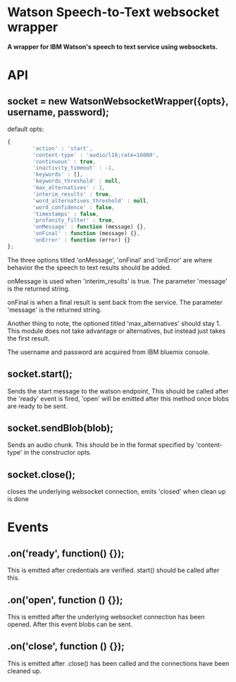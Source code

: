 # **Watson Speech-to-Text websocket wrapper**

 **A wrapper for IBM Watson's speech to text service using websockets.**

# API

## socket = new WatsonWebsocketWrapper({opts}, username, password);

default opts:
```js
{
        'action' : 'start',
        'content-type' : 'audio/l16;rate=16000',
        'continuous' : true,
        'inactivity_timeout' : -1,
        'keywords' : [],
        'keywords_threshold' : null,
        'max_alternatives' : 1,
        'interim_results' : true,
        'word_alternatives_threshold' : null,
        'word_confidence' : false,
        'timestamps' : false,
        'profanity_filter' : true,
        'onMessage' : function (message) {},
        'onFinal' : function (message) {},
        'onError' : function (error) {}
};
```
The three options titled 'onMessage', 'onFinal' and 'onError' are where
behavior the the speech to text results should be added.

onMessage is used when 'interim_results' is true. The parameter 'message' is the
returned string.

onFinal is when a final result is sent back from the service. The parameter
'message' is the returned string.

Another thing to note, the optioned titled 'max_alternatives' should stay 1.
This module does not take advantage or alternatives, but instead just takes the
first result.

The username and password are acquired from IBM bluemix console.

## socket.start();

Sends the start message to the watson endpoint,
This should be called after the 'ready' event is fired,
'open' will be emitted after this method once blobs are ready to be sent.

## socket.sendBlob(blob);

Sends an audio chunk.  This should be in the format specified by 'content-type'
in the constructor opts.

## socket.close();

closes the underlying websocket connection, emits 'closed' when clean up is done


# Events

## .on('ready', function() {});

This is emitted after credentials are verified.
start() should be called after this.

## .on('open', function () {});

This is emitted after the underlying websocket connection has been opened.
After this event blobs can be sent.

## .on('close', function () {});

This is emitted after .close() has been called and
the connections have been cleaned up.
